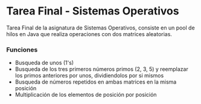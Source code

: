 # Tarea Final - Sistemas Operativos
Tarea Final de la asignatura de Sistemas Operativos, consiste en un pool de hilos en Java que realiza operaciones con dos matrices aleatorias.

### Funciones
- Busqueda de unos (1's)
- Busqueda de los tres primeros números primos (2, 3, 5) y reemplazar los primos anteriores por unos, dividiendolos por si mismos
- Busqueda de números repetidos en ambas matrices en la misma posición 
- Multiplicación de los elementos de posición por posición
